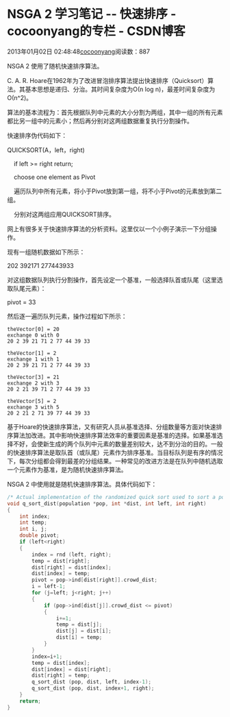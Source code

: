# NSGA 2 学习笔记 -- 快速排序 - cocoonyang的专栏 - CSDN博客





2013年01月02日 02:48:48[cocoonyang](https://me.csdn.net/cocoonyang)阅读数：887








NSGA 2 使用了随机快速排序算法。

C. A. R. Hoare在1962年为了改进冒泡排序算法提出快速排序（Quicksort）算法。其基本思想是递归、分治。其时间复杂度为Ο(n log n)，最差时间复杂度为Ο(n^2)。


算法的基本流程为：首先根据队列中元素的大小分割为两组，其中一组的所有元素都比另一组中的元素小；然后再分别对这两组数据重复执行分割操作。


快速排序伪代码如下：


QUICKSORT(A，left，right)

    if left >= right return;

    choose one element as Pivot


    遍历队列中所有元素，将小于Pivot放到第一组，将不小于Pivot的元素放到第二组。

    分别对这两组应用QUICKSORT排序。

网上有很多关于快速排序算法的分析资料。这里仅以一个小例子演示一下分组操作。

现有一组随机数据如下所示：

202
392171 277443933

对这组数据队列执行分割操作，首先设定一个基准，一般选择队首或队尾（这里选取队尾元素）：

pivot = 33

然后逐一遍历队列元素，操作过程如下所示：




```
theVector[0] = 20
exchange 0 with 0
20 2 39 21 71 2 77 44 39 33

theVector[1] = 2
exchange 1 with 1
20 2 39 21 71 2 77 44 39 33

theVector[3] = 21
exchange 2 with 3
20 2 21 39 71 2 77 44 39 33 

theVector[5] = 2
exchange 3 with 5
20 2 21 2 71 39 77 44 39 33
```


基于Hoare的快速排序算法，又有研究人员从基准选择、分组数量等方面对快速排序算法加改进。其中影响快速排序算法效率的重要因素是基准的选择。如果基准选择不好，会使新生成的两个队列中元素的数量差别较大，达不到分治的目的。一般的快速排序算法是取队首（或队尾）元素作为排序基准。当目标队列是有序的情况下，每次分组都会得到最差的分组结果。一种常见的改进方法是在队列中随机选取一个元素作为基准，是为随机快速排序算法。

NSGA 2 中使用就是随机快速排序算法。具体代码如下：




```cpp
/* Actual implementation of the randomized quick sort used to sort a population based on crowding distance */
void q_sort_dist(population *pop, int *dist, int left, int right)
{
    int index;
    int temp;
    int i, j;
    double pivot;
    if (left<right)
    {
        index = rnd (left, right);
        temp = dist[right];
        dist[right] = dist[index];
        dist[index] = temp;
        pivot = pop->ind[dist[right]].crowd_dist;
        i = left-1;
        for (j=left; j<right; j++)
        {
            if (pop->ind[dist[j]].crowd_dist <= pivot)
            {
                i+=1;
                temp = dist[j];
                dist[j] = dist[i];
                dist[i] = temp;
            }
        }
        index=i+1;
        temp = dist[index];
        dist[index] = dist[right];
        dist[right] = temp;
        q_sort_dist (pop, dist, left, index-1);
        q_sort_dist (pop, dist, index+1, right);
    }
    return;
}
```








